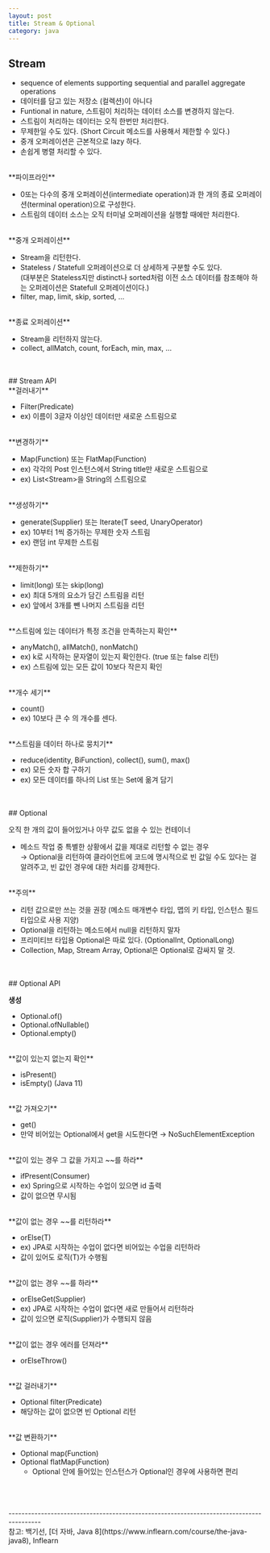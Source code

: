 ```yaml
---
layout: post
title: Stream & Optional
category: java
---
```


## Stream

- sequence of elements supporting sequential and parallel aggregate operations
- 데이터를 담고 있는 저장소 (컬렉션)이 아니다
- Funtional in nature, 스트림이 처리하는 데이터 소스를 변경하지 않는다.
- 스트림이 처리하는 데이터는 오직 한번만 처리한다.
- 무제한일 수도 있다. (Short Circuit 메소드를 사용해서 제한할 수 있다.)
- 중개 오퍼레이션은 근본적으로 lazy 하다.
- 손쉽게 병렬 처리할 수 있다.

<br>
**파이프라인**

- 0또는 다수의 중개 오퍼레이션(intermediate operation)과 한 개의 종료 오퍼레이션(terminal operation)으로 구성한다.
- 스트림의 데이터 소스는 오직 터미널 오퍼레이션을 실행할 때에만 처리한다.

<br>
**중개 오퍼레이션**

- Stream을 리턴한다.
- Stateless / Statefull 오퍼레이션으로 더 상세하게 구분할 수도 있다. <br>(대부분은 Stateless지만 distinct나 sorted처럼 이전 소스 데이터를 참조해야 하는 오퍼레이션은 Statefull 오퍼레이션이다.)
- filter, map, limit, skip, sorted, ...

<br>
**종료 오퍼레이션**

- Stream을 리턴하지 않는다.
- collect, allMatch, count, forEach, min, max, ...

<br>
<br>
## Stream API
<br>
**걸러내기**
	
- Filter(Predicate) 
- ex) 이름이 3글자 이상인 데이터만 새로운 스트림으로

<br>
**변경하기**

- Map(Function) 또는 FlatMap(Function)
- ex) 각각의 Post 인스턴스에서 String title만 새로운 스트림으로
- ex) List<Stream<String>>을 String의 스트림으로

<br>
**생성하기**

- generate(Supplier) 또는 Iterate(T seed, UnaryOperator)
- ex) 10부터 1씩 증가하는 무제한 숫자 스트림
- ex) 랜덤 int 무제한 스트림

 <br>
**제한하기**

- limit(long) 또는 skip(long)
- ex) 최대 5개의 요소가 담긴 스트림을 리턴
- ex) 앞에서 3개를 뺀 나머지 스트림을 리턴

<br>
**스트림에 있는 데이터가 특정 조건을 만족하는지 확인**

- anyMatch(), allMatch(), nonMatch()
- ex) k로 시작하는 문자열이 있는지 확인한다. (true 또는 false 리턴)
- ex) 스트림에 있는 모든 값이 10보다 작은지 확인

<br>
**개수 세기**

- count()
- ex) 10보다 큰 수 의 개수를 센다.


<br>
**스트림을 데이터 하나로 뭉치기**

- reduce(identity, BiFunction), collect(), sum(), max()
- ex) 모든 숫자 합 구하기
- ex) 모든 데이터를 하나의 List 또는 Set에 옮겨 담기

<br>
<br>
## Optional

오직 한 개의 값이 들어있거나 아무 값도 없을 수 있는 컨테이너

- 메소드 작업 중 특별한 상황에서 값을 제대로 리턴할 수 없는 경우<br>
→ Optional을 리턴하여 클라이언트에 코드에 명시적으로 빈 값일 수도 있다는 걸 알려주고, 빈 값인 경우에 대한 처리를 강제한다.

<br>
**주의**

- 리턴 값으로만 쓰는 것을 권장 (메소드 매개변수 타입, 맵의 키 타입, 인스턴스 필드 타입으로 사용 지양)
- Optional을 리턴하는 메소드에서 null을 리턴하지 말자
- 프리미티브 타입용 Optional은 따로 있다. (OptionalInt, OptionalLong)
- Collection, Map, Stream Array, Optional은 Optional로 감싸지 말 것.

<br>
<br>
## Optional API

**생성**

- Optional.of()
- Optional.ofNullable()
- Optional.empty()

<br>
**값이 있는지 없는지 확인**

- isPresent()
- isEmpty() (Java 11)

<br>
**값 가져오기**

- get()
- 만약 비어있는 Optional에서 get을 시도한다면 → NoSuchElementException

<br>
**값이 있는 경우 그 값을 가지고 ~~를 하라**

- ifPresent(Consumer)
- ex) Spring으로 시작하는 수업이 있으면 id 출력
- 값이 없으면 무시됨

<br>
**값이 없는 경우 ~~를 리턴하라**

- orElse(T)
- ex) JPA로 시작하는 수업이 없다면 비어있는 수업을 리턴하라
- 값이 있어도 로직(T)가 수행됨

<br>
**값이 없는 경우 ~~를 하라**

- orElseGet(Supplier)
- ex) JPA로 시작하는 수업이 없다면 새로 만들어서 리턴하라
- 값이 있으면 로직(Supplier)가 수행되지 않음

<br>
**값이 없는 경우 에러를 던져라**

- orElseThrow()

<br>
**값 걸러내기**

- Optional filter(Predicate)
- 해당하는 값이 없으면 빈 Optional 리턴

<br>
**값 변환하기**

- Optional map(Function)
- Optional flatMap(Function)
	- Optional 안에 들어있는 인스턴스가 Optional인 경우에 사용하면 편리



<br>
<br>
<br>
----------------------------------------------------------------------------------------
<br>
참고: 백기선, [더 자바, Java 8](https://www.inflearn.com/course/the-java-java8), Inflearn

